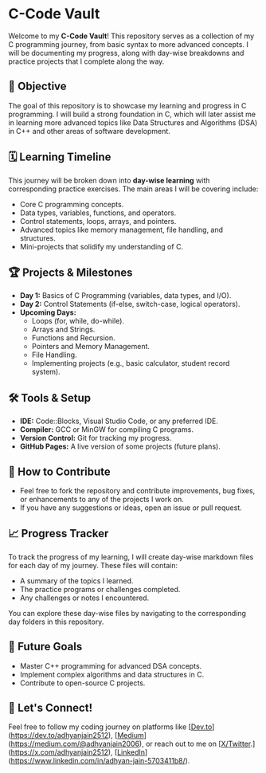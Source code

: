 # C-Code Vault

Welcome to my **C-Code Vault**! This repository serves as a collection of my C programming journey, from basic syntax to more advanced concepts. I will be documenting my progress, along with day-wise breakdowns and practice projects that I complete along the way.

## 🚀 Objective
The goal of this repository is to showcase my learning and progress in C programming. I will build a strong foundation in C, which will later assist me in learning more advanced topics like Data Structures and Algorithms (DSA) in C++ and other areas of software development.

## 🗓️ Learning Timeline
This journey will be broken down into **day-wise learning** with corresponding practice exercises. The main areas I will be covering include:
- Core C programming concepts.
- Data types, variables, functions, and operators.
- Control statements, loops, arrays, and pointers.
- Advanced topics like memory management, file handling, and structures.
- Mini-projects that solidify my understanding of C.

## 🏆 Projects & Milestones
- **Day 1:** Basics of C Programming (variables, data types, and I/O).
- **Day 2:** Control Statements (if-else, switch-case, logical operators).
- **Upcoming Days:** 
  - Loops (for, while, do-while).
  - Arrays and Strings.
  - Functions and Recursion.
  - Pointers and Memory Management.
  - File Handling.
  - Implementing projects (e.g., basic calculator, student record system).

## 🛠️ Tools & Setup
- **IDE:** Code::Blocks, Visual Studio Code, or any preferred IDE.
- **Compiler:** GCC or MinGW for compiling C programs.
- **Version Control:** Git for tracking my progress.
- **GitHub Pages:** A live version of some projects (future plans).

## 🔄 How to Contribute
- Feel free to fork the repository and contribute improvements, bug fixes, or enhancements to any of the projects I work on.
- If you have any suggestions or ideas, open an issue or pull request.

## 📈 Progress Tracker
To track the progress of my learning, I will create day-wise markdown files for each day of my journey. These files will contain:
- A summary of the topics I learned.
- The practice programs or challenges completed.
- Any challenges or notes I encountered.

You can explore these day-wise files by navigating to the corresponding day folders in this repository.

## 🔮 Future Goals
- Master C++ programming for advanced DSA concepts.
- Implement complex algorithms and data structures in C.
- Contribute to open-source C projects.

## 📍 Let's Connect!
Feel free to follow my coding journey on platforms like [[Dev.to](#)](https://dev.to/adhyanjain2512), [[Medium](#)](https://medium.com/@adhyanjain2006), or reach out to me on [[X/Twitter](#).](https://x.com/adhyanjain2512), [[LinkedIn](#)](https://www.linkedin.com/in/adhyan-jain-5703411b8/).
